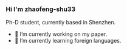 ### Hi I'm zhaofeng-shu33

Ph-D student, currently based in Shenzhen.

- 🔭 I’m currently working on my paper.
- 🌱 I’m currently learning foreign languages.
